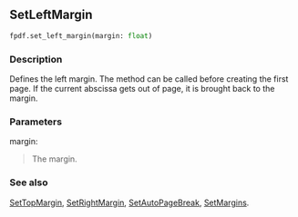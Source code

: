 ## SetLeftMargin ##

```python
fpdf.set_left_margin(margin: float)
```

### Description ###

Defines the left margin. The method can be called before creating the first page. 
If the current abscissa gets out of page, it is brought back to the margin.

### Parameters ###

margin:
> The margin.

### See also ###

[SetTopMargin](SetTopMargin.md), [SetRightMargin](SetRightMargin.md), [SetAutoPageBreak](SetAutoPageBreak.md), [SetMargins](SetMargins.md).
